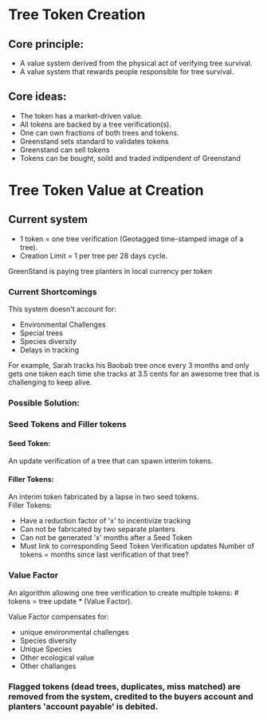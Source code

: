 # Tree Token Creation
 
## Core principle: 
- A value system derived from the physical act of verifying tree survival.
- A value system that rewards people responsible for tree survival.


## Core ideas: 
- The token has a market-driven value. 
- All tokens are backed by a tree verification(s). 
- One can own fractions of both trees and tokens.
- Greenstand sets standard to validates tokens
- Greenstand can sell tokens
- Tokens can be bought, soild and traded indipendent of Greenstand

# Tree Token Value at Creation

## Current system 
- 1 token = one tree verification (Geotagged time-stamped image of a tree).
- Creation Limit = 1 per tree per 28 days cycle.

GreenStand is paying tree planters in local currency per token 

### Current Shortcomings 
This system doesn't account for:
- Environmental Challenges
- Special trees
- Species diversity
- Delays in tracking

For example, Sarah tracks his Baobab tree once every 3 months and only gets one token each time she tracks at 3.5 cents for an awesome tree that is challenging to keep alive. 

### Possible Solution:

### Seed Tokens and Filler tokens
#### Seed Token:
An update verification of a tree that can spawn interim tokens.
 
#### Filler Tokens:
An interim token fabricated by a lapse in two seed tokens.  
Filler Tokens:
  - Have a reduction factor of 'x' to incentivize tracking
  - Can not be fabricated by two separate planters
  - Can not be generated 'x' months after a Seed Token
  - Must link to corresponding Seed Token Verification updates
Number of tokens = months since last verification of that tree?

### Value Factor
An algorithm allowing one tree verification to create multiple tokens: # tokens = tree update * (Value Factor).

Value Factor compensates for:
  - unique environmental challenges
  - Species diversity
  - Unique Species 
  - Other ecological value
  - Other challanges

### Flagged tokens (dead trees, duplicates, miss matched) are removed from the system, credited to the buyers account and planters 'account payable' is debited.

